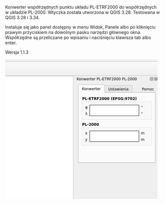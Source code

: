 Konwerter współrzędnych punktu układu PL-ETRF2000 do współrzędnych w układzie PL-2000. Wtyczka została utworzona w QGIS 3.28. Testowana w QGIS 3.28 i 3.34.

Instaluje się jako panel dostępny w menu Widok, Panele albo po kliknięciu prawym przyciskiem na dowolnym pasku narzędzi głównego okna. Współrzędne są przeliczane po wpisaniu i naciśnięciu klawisza tab albo enter.

Wersja 1.1.3

![First look](FirstLook.png)

